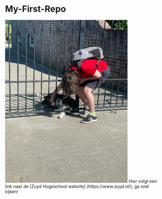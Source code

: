 # My-First-Repo
<img src="ikhond.jpg" width="400" alt="Ik die een hond aait"/>
Hier volgt een link naar de [Zuyd Hogeschool website] (https://www.zuyd.nl/), ga snel kijken!
